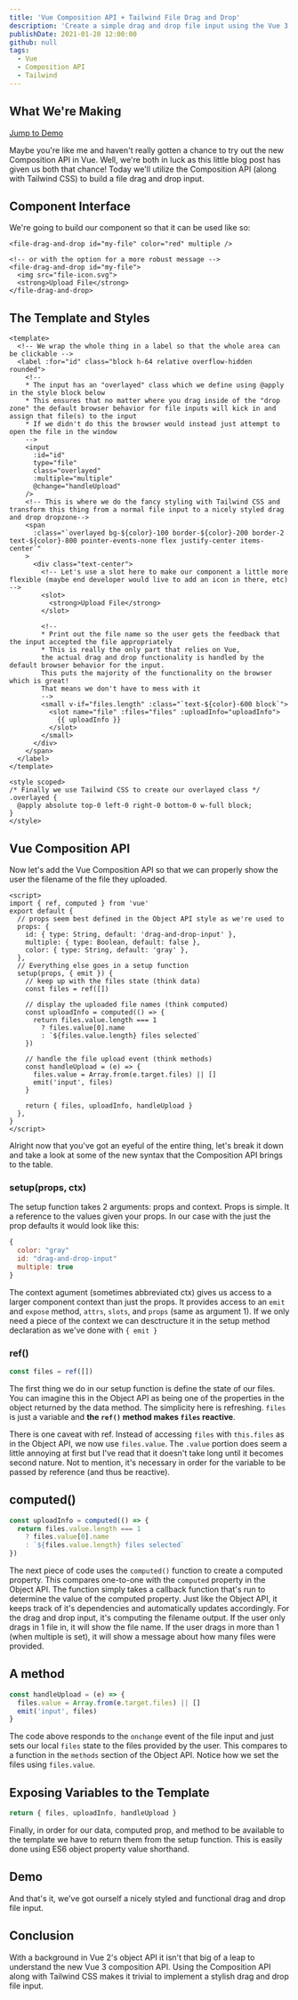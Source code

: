 ```yaml
---
title: 'Vue Composition API + Tailwind File Drag and Drop'
description: 'Create a simple drag and drop file input using the Vue 3 Composition API and use Tailwind css to make it shine with ease.'
publishDate: 2021-01-20 12:00:00
github: null
tags:
  - Vue
  - Composition API
  - Tailwind
---
```


## What We're Making

[Jump to Demo](#demo)

Maybe you're like me and haven't really gotten a chance to try out the new Composition API in Vue. Well, we're both in luck as this little blog post has given us both that chance! Today we'll utilize the Composition API (along with Tailwind CSS) to build a file drag and drop input.

## Component Interface

We're going to build our component so that it can be used like so:

```vue
<file-drag-and-drop id="my-file" color="red" multiple />

<!-- or with the option for a more robust message -->
<file-drag-and-drop id="my-file">
  <img src="file-icon.svg">
  <strong>Upload File</strong>
</file-drag-and-drop>
```

## The Template and Styles

```vue
<template>
  <!-- We wrap the whole thing in a label so that the whole area can be clickable -->
  <label :for="id" class="block h-64 relative overflow-hidden rounded">
    <!-- 
    * The input has an "overlayed" class which we define using @apply in the style block below
    * This ensures that no matter where you drag inside of the "drop zone" the default browser behavior for file inputs will kick in and assign that file(s) to the input
    * If we didn't do this the browser would instead just attempt to open the file in the window
    -->
    <input
      :id="id"
      type="file"
      class="overlayed"
      :multiple="multiple"
      @change="handleUpload"
    />
    <!-- This is where we do the fancy styling with Tailwind CSS and transform this thing from a normal file input to a nicely styled drag and drop dropzone-->
    <span
      :class="`overlayed bg-${color}-100 border-${color}-200 border-2 text-${color}-800 pointer-events-none flex justify-center items-center`"
    >
      <div class="text-center">
        <!-- Let's use a slot here to make our component a little more flexible (maybe end developer would live to add an icon in there, etc) -->
        <slot>
          <strong>Upload File</strong>
        </slot>

        <!-- 
        * Print out the file name so the user gets the feedback that the input accepted the file appropriately 
        * This is really the only part that relies on Vue, 
        the actual drag and drop functionality is handled by the default browser behavior for the input. 
        This puts the majority of the functionality on the browser which is great! 
        That means we don't have to mess with it
        -->
        <small v-if="files.length" :class="`text-${color}-600 block`">
          <slot name="file" :files="files" :uploadInfo="uploadInfo">
            {{ uploadInfo }}
          </slot>
        </small>
      </div>
    </span>
  </label>
</template>

<style scoped>
/* Finally we use Tailwind CSS to create our overlayed class */
.overlayed {
  @apply absolute top-0 left-0 right-0 bottom-0 w-full block;
}
</style>
```

## Vue Composition API

Now let's add the Vue Composition API so that we can properly show the user the filename of the file they uploaded.

```vue
<script>
import { ref, computed } from 'vue'
export default {
  // props seem best defined in the Object API style as we're used to
  props: {
    id: { type: String, default: 'drag-and-drop-input' },
    multiple: { type: Boolean, default: false },
    color: { type: String, default: 'gray' },
  },
  // Everything else goes in a setup function
  setup(props, { emit }) {
    // keep up with the files state (think data)
    const files = ref([])

    // display the uploaded file names (think computed)
    const uploadInfo = computed(() => {
      return files.value.length === 1
        ? files.value[0].name
        : `${files.value.length} files selected`
    })

    // handle the file upload event (think methods)
    const handleUpload = (e) => {
      files.value = Array.from(e.target.files) || []
      emit('input', files)
    }

    return { files, uploadInfo, handleUpload }
  },
}
</script>
```

Alright now that you've got an eyeful of the entire thing, let's break it down and take a look at some of the new syntax that the Composition API brings to the table.

### setup(props, ctx)

The setup function takes 2 arguments: props and context. Props is simple. It a reference to the values given your props. In our case with the just the prop defaults it would look like this:

```javascript
{
  color: "gray"
  id: "drag-and-drop-input"
​​​  multiple: true
}
```

The context agument (sometimes abbreviated ctx) gives us access to a larger component context than just the props. It provides access to an `emit` and `expose` method, `attrs`, `slots`, and `props` (same as argument 1). If we only need a piece of the context we can desctructure it in the setup method declaration as we've done with `{ emit }`

### ref()

```javascript
const files = ref([])
```

The first thing we do in our setup function is define the state of our files. You can imagine this in the Object API as being one of the properties in the object returned by the data method. The simplicity here is refreshing. `files` is just a variable and **the `ref()` method makes `files` reactive**.

There is one caveat with ref. Instead of accessing `files` with `this.files` as in the Object API, we now use `files.value`. The `.value` portion does seem a little annoying at first but I've read that it doesn't take long until it becomes second nature. Not to mention, it's necessary in order for the variable to be passed by reference (and thus be reactive).

## computed()

```javascript
const uploadInfo = computed(() => {
  return files.value.length === 1
    ? files.value[0].name
    : `${files.value.length} files selected`
})
```

The next piece of code uses the `computed()` function to create a computed property. This compares one-to-one with the `computed` property in the Object API. The function simply takes a callback function that's run to determine the value of the computed property. Just like the Object API, it keeps track of it's dependencies and automatically updates accordingly. For the drag and drop input, it's computing the filename output. If the user only drags in 1 file in, it will show the file name. If the user drags in more than 1 (when multiple is set), it will show a message about how many files were provided.

## A method

```javascript
const handleUpload = (e) => {
  files.value = Array.from(e.target.files) || []
  emit('input', files)
}
```

The code above responds to the `onchange` event of the file input and just sets our local `files` state to the files provided by the user. This compares to a function in the `methods` section of the Object API. Notice how we set the files using `files.value`.

## Exposing Variables to the Template

```javascript
return { files, uploadInfo, handleUpload }
```

Finally, in order for our data, computed prop, and method to be available to the template we have to return them from the setup function. This is easily done using ES6 object property value shorthand.

## Demo
And that's it, we've got ourself a nicely styled and functional drag and drop file input.

<demo-widget slug="file-drag-and-drop"></demo-widget>

## Conclusion

With a background in Vue 2's object API it isn't that big of a leap to understand the new Vue 3 composition API. Using the Composition API along with Tailwind CSS makes it trivial to implement a stylish drag and drop file input.
